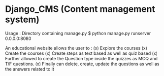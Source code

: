 # Django_CMS (Content management system)

Usage :
 Directory containing manage.py $ python manage.py runserver 0.0.0.0:8080


An educational website allows the user to :
(x) Explore the courses
(x) Create the courses
(x) Create steps as text based as well as quiz based
(x) Further allowed to create the Question type inside the quizzes as MCQ 
    and T/F questions.
(x) Finally can delete, create, update the questions as well as the answers 
    related to it
